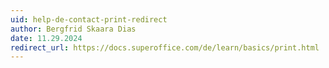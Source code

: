 ```yaml
---
uid: help-de-contact-print-redirect
author: Bergfrid Skaara Dias
date: 11.29.2024
redirect_url: https://docs.superoffice.com/de/learn/basics/print.html
---
```


